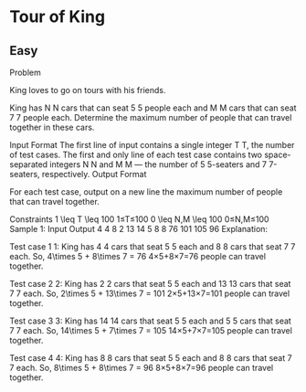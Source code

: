 # Tour of King
## Easy
Problem

King loves to go on tours with his friends.

King has 
N
N cars that can seat 
5
5 people each and 
M
M cars that can seat 
7
7 people each. Determine the maximum number of people that can travel together in these cars.

Input Format
The first line of input contains a single integer 
T
T, the number of test cases.
The first and only line of each test case contains two space-separated integers 
N
N and 
M
M — the number of 
5
5-seaters and 
7
7-seaters, respectively.
Output Format

For each test case, output on a new line the maximum number of people that can travel together.

Constraints
1 \leq T \leq 100
1≤T≤100
0 \leq N,M \leq 100
0≤N,M≤100
Sample 1:
Input
Output
4
4 8
2 13
14 5
8 8
76
101
105
96
Explanation:

Test case 
1
1: King has 
4
4 cars that seat 
5
5 each and 
8
8 cars that seat 
7
7 each. So, 
4\times 5 + 8\times 7 = 76
4×5+8×7=76 people can travel together.

Test case 
2
2: King has 
2
2 cars that seat 
5
5 each and 
13
13 cars that seat 
7
7 each. So, 
2\times 5 + 13\times 7 = 101
2×5+13×7=101 people can travel together.

Test case 
3
3: King has 
14
14 cars that seat 
5
5 each and 
5
5 cars that seat 
7
7 each. So, 
14\times 5 + 7\times 7 = 105
14×5+7×7=105 people can travel together.

Test case 
4
4: King has 
8
8 cars that seat 
5
5 each and 
8
8 cars that seat 
7
7 each. So, 
8\times 5 + 8\times 7 = 96
8×5+8×7=96 people can travel together.